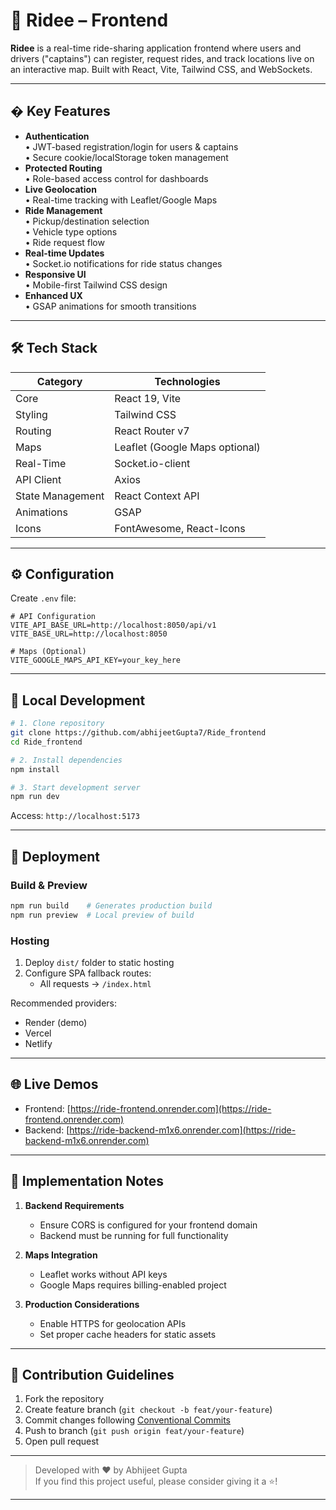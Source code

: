 # 🚕 Ridee – Frontend

**Ridee** is a real-time ride-sharing application frontend where users and drivers ("captains") can register, request rides, and track locations live on an interactive map. Built with React, Vite, Tailwind CSS, and WebSockets.

---

## � Key Features

- **Authentication**  
  • JWT-based registration/login for users & captains  
  • Secure cookie/localStorage token management  
- **Protected Routing**  
  • Role-based access control for dashboards  
- **Live Geolocation**  
  • Real-time tracking with Leaflet/Google Maps  
- **Ride Management**  
  • Pickup/destination selection  
  • Vehicle type options  
  • Ride request flow  
- **Real-time Updates**  
  • Socket.io notifications for ride status changes  
- **Responsive UI**  
  • Mobile-first Tailwind CSS design  
- **Enhanced UX**  
  • GSAP animations for smooth transitions  

---

## 🛠 Tech Stack

| Category          | Technologies                          |
|-------------------|---------------------------------------|
| Core              | React 19, Vite                        |
| Styling           | Tailwind CSS                          |
| Routing           | React Router v7                       |
| Maps              | Leaflet (Google Maps optional)        |
| Real-Time         | Socket.io-client                      |
| API Client        | Axios                                 |
| State Management  | React Context API                     |
| Animations        | GSAP                                  |
| Icons             | FontAwesome, React-Icons              |

---

## ⚙️ Configuration

Create `.env` file:

```env
# API Configuration
VITE_API_BASE_URL=http://localhost:8050/api/v1
VITE_BASE_URL=http://localhost:8050

# Maps (Optional)
VITE_GOOGLE_MAPS_API_KEY=your_key_here
```

---

## 🚀 Local Development

```bash
# 1. Clone repository
git clone https://github.com/abhijeetGupta7/Ride_frontend
cd Ride_frontend

# 2. Install dependencies
npm install

# 3. Start development server
npm run dev
```
Access: `http://localhost:5173`

---

## 🚀 Deployment

### Build & Preview
```bash
npm run build    # Generates production build
npm run preview  # Local preview of build
```

### Hosting
1. Deploy `dist/` folder to static hosting
2. Configure SPA fallback routes:
   - All requests → `/index.html`

Recommended providers:
- Render (demo)
- Vercel
- Netlify

---

## 🌐 Live Demos

- Frontend: [https://ride-frontend.onrender.com](https://ride-frontend.onrender.com)
- Backend: [https://ride-backend-m1x6.onrender.com](https://ride-backend-m1x6.onrender.com)

---

## 📝 Implementation Notes

1. **Backend Requirements**
   - Ensure CORS is configured for your frontend domain
   - Backend must be running for full functionality

2. **Maps Integration**
   - Leaflet works without API keys
   - Google Maps requires billing-enabled project

3. **Production Considerations**
   - Enable HTTPS for geolocation APIs
   - Set proper cache headers for static assets

---

## 🤝 Contribution Guidelines

1. Fork the repository
2. Create feature branch (`git checkout -b feat/your-feature`)
3. Commit changes following [Conventional Commits](https://www.conventionalcommits.org/)
4. Push to branch (`git push origin feat/your-feature`)
5. Open pull request

---

> Developed with ❤️ by Abhijeet Gupta  
> If you find this project useful, please consider giving it a ⭐!

---
